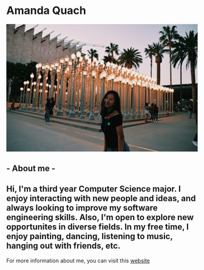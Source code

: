 # Amanda Quach

![Picture of Me](lacma.JPG)

## - About me -
## Hi, I'm a third year Computer Science major. I enjoy interacting with new people and ideas, and always looking to improve my software engineering skills. Also, I'm open to explore new opportunites in diverse fields. In my free time, I enjoy painting, dancing, listening to music, hanging out with friends, etc.

For more information about me, you can visit this [website](https://amquach00.github.io/portfolio/)